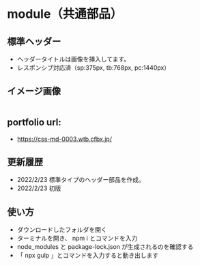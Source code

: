# module（共通部品）

## 標準ヘッダー

- ヘッダータイトルは画像を挿入してます。
- レスポンシブ対応済（sp:375px, tb:768px, pc:1440px）

## イメージ画像

<img src="https://css-md-0004.wtb.cfbx.jp/images/md-header-01.jpg" alt="" title="" width="">

## portfolio url:

- https://css-md-0003.wtb.cfbx.jp/

## 更新履歴

- 2022/2/23 標準タイプのヘッダー部品を作成。
- 2022/2/23 初版

## 使い方

- ダウンロードしたフォルダを開く
- ターミナルを開き、 npm i とコマンドを入力
- node_modules と package-lock.json が生成されるのを確認する
- 「 npx gulp 」とコマンドを入力すると動き出します
